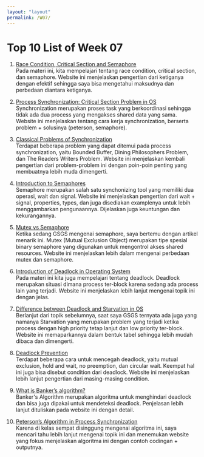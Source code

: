 ```yaml
---
layout: "layout"
permalink: /W07/
---
```


# Top 10 List of Week 07

1. [Race Condition, Critical Section and Semaphore](https://www.tutorialspoint.com/race-condition-critical-section-and-semaphore)<br>
Pada materi ini, kita mempelajari tentang race condition, critical section, dan semaphore. Website ini menjelaskan pengertian dari ketiganya dengan efektif sehingga saya bisa mengetahui maksudnya dan perbedaan diantara ketiganya.

2. [Process Synchronization: Critical Section Problem in OS](https://www.guru99.com/process-synchronization)<br>
Synchronization merupakan proses task yang berkoordinasi sehingga tidak ada dua process yang mengakses shared data yang sama. Website ini menjelaskan tentang cara kerja synchronization, berserta problem + solusinya (peterson, semaphore).

3. [Classical Problems of Synchronization](https://www.studytonight.com/operating-system/classical-synchronization-problems)<br>
Terdapat beberapa problem yang dapat ditemui pada process synchronization, yaitu Bounded Buffer, Dining Philosophers Problem, dan The Readers Writers Problem. Website ini menjelaskan kembali pengertian dari problem-problem ini dengan poin-poin penting yang membuatnya lebih muda dimengerti.

4. [Introduction to Semaphores](https://www.studytonight.com/operating-system/introduction-to-semaphores)<br>
Semaphore merupakan salah satu synchonizing tool yang memiliki dua operasi, wait dan signal. Website ini menjelaskan pengertian dari wait + signal, properties, types, dan juga disediakan examplenya untuk lebih menggambarkan pengunaannya. Dijelaskan juga keuntungan dan kekurangannya.

5. [Mutex vs Semaphore](https://www.geeksforgeeks.org/mutex-vs-semaphore/)<br>
Ketika sedang GSGS mengenai semaphore, saya bertemu dengan artikel menarik ini. Mutex (Mutual Exclusion Object) merupakan tipe spesial binary semaphore yang digunakan untuk mengontrol akses shared resources. Website ini menjelaskan lebih dalam mengenai perbedaan mutex dan semaphore.

6. [Introduction of Deadlock in Operating System](https://www.geeksforgeeks.org/introduction-of-deadlock-in-operating-system/)<br>
Pada materi ini kita juga mempelajari tentang deadlock. Deadlock merupakan situasi dimana process ter-block karena sedang ada process lain yang terjadi. Website ini menjelaskan lebih lanjut mengenai topik ini dengan jelas.

7. [Difference between Deadlock and Starvation in OS](https://www.geeksforgeeks.org/difference-between-deadlock-and-starvation-in-os/)<br>
Berlanjut dari topik sebelumnya, saat saya GSGS ternyata ada juga yang namanya Starvation yang merupakan problem yang terjadi ketika process dengan high priority tetap lanjut dan low priority ter-block. Website ini memaparkannya dalam bentuk tabel sehingga lebih mudah dibaca dan dimengerti. 

8. [Deadlock Prevention](https://www.javatpoint.com/os-deadlock-prevention)<br>
Terdapat beberapa cara untuk mencegah deadlock, yaitu mutual exclusion, hold and wait, no preemption, dan circular wait. Keempat hal ini juga bisa disebut condition dari deadlock. Website ini menjelaskan lebih lanjut pengertian dari masing-masing condition.

9. [What is Banker’s algorithm?](https://afteracademy.com/blog/what-is-bankers-algorithm)<br>
Banker's Algorithm merupakan algoritma untuk menghindari deadlock dan bisa juga dipakai untuk mendeteksi deadlock. Penjelasan lebih lanjut dituliskan pada website ini dengan detail.

10. [Peterson’s Algorithm in Process Synchronization](https://www.geeksforgeeks.org/petersons-algorithm-in-process-synchronization/)<br>
Karena di kelas sempat disinggung mengenai algoritma ini, saya mencari tahu lebih lanjut mengenai topik ini dan menemukan website yang fokus menjelaskan algoritma ini dengan contoh codingan + outputnya.

